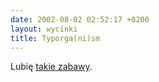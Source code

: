 ```yaml
---
date: 2002-08-02 02:52:17 +0200
layout: wycinki
title: Typorga(ni)sm
---
```


Lubię [takie zabawy](http://typorganism.com/ '...t.y.p.o.r.g.a.n.i.s.m...').
